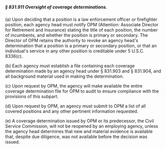 ##### § 831.911 Oversight of coverage determinations. #####

(a) Upon deciding that a position is a law enforcement officer or firefighter position, each agency head must notify OPM (Attention: Associate Director for Retirement and Insurance) stating the title of each position, the number of incumbents, and whether the position is primary or secondary. The Director of OPM retains the authority to revoke an agency head's determination that a position is a primary or secondary position, or that an individual's service in any other position is creditable under 5 U.S.C. 8336(c).

(b) Each agency must establish a file containing each coverage determination made by an agency head under § 831.903 and § 831.904, and all background material used in making the determination.

(c) Upon request by OPM, the agency will make available the entire coverage determination file for OPM to audit to ensure compliance with the provisions of this subpart.

(d) Upon request by OPM, an agency must submit to OPM a list of all covered positions and any other pertinent information requested.

(e) A coverage determination issued by OPM or its predecessor, the Civil Service Commission, will not be reopened by an employing agency, unless the agency head determines that new and material evidence is available that, despite due diligence, was not available before the decision was issued.